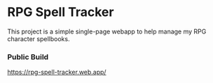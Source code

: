 # RPG Spell Tracker

This project is a simple single-page webapp to help manage my RPG character spellbooks.

### Public Build
https://rpg-spell-tracker.web.app/